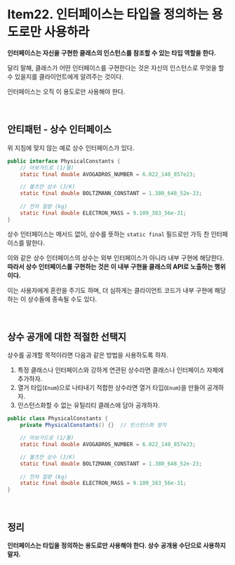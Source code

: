 # Item22. 인터페이스는 타입을 정의하는 용도로만 사용하라

**인터페이스는 자신을 구현한 클래스의 인스턴스를 참조할 수 있는 타입 역할을 한다.**

달리 말해, 클래스가 어떤 인터페이스를 구현한다는 것은 자신의 인스턴스로 무엇을 할 수 있을지를 클라이언트에게 알려주는 것이다.

인터페이스는 오직 이 용도로만 사용해야 한다.

<br>

## 안티패턴 - 상수 인터페이스
위 지침에 맞지 않는 예로 상수 인터페이스가 있다.
```java
public interface PhysicalConstants {
    // 아보가드로 (1/몰)
    static final double AVOGADROS_NUMBER = 6.022_140_857e23;

    // 볼츠만 상수 (J/K)
    static final double BOLTZMANN_CONSTANT = 1.380_648_52e-23;
    
    // 전자 질량 (kg)
    static final double ELECTRON_MASS = 9.109_383_56e-31;
}
```

상수 인터페이스는 메서드 없이, 상수를 뜻하는 `static final` 필드로만 가득 찬 인터페이스를 말한다.

이와 같은 상수 인터페이스의 상수는 외부 인터페이스가 아니라 내부 구현에 해당한다. **따라서 상수 인터페이스를 구현하는 것은 이 내부 구현을 클래스의 API로 노출하는 행위이다.**

이는 사용자에게 혼란을 주기도 하며, 더 심하게는 클라이언트 코드가 내부 구현에 해당하는 이 상수들에 종속될 수도 있다.

<br>

## 상수 공개에 대한 적절한 선택지
상수를 공개할 목적이라면 다음과 같은 방법을 사용하도록 하자.
1. 특정 클래스나 인터페이스와 강하게 연관된 상수라면 클래스나 인터페이스 자체에 추가하자.
2. 열거 타입(`Enum`)으로 나타내기 적합한 상수라면 열거 타입(`Enum`)을 만들어 공개하자.
3. 인스턴스화할 수 없는 유틸리티 클래스에 담아 공개하자.
```java
public class PhysicalConstants {
    private PhysicalConstants() {}  // 인스턴스화 방지

    // 아보가드로 (1/몰)
    static final double AVOGADROS_NUMBER = 6.022_140_857e23;

    // 볼츠만 상수 (J/K)
    static final double BOLTZMANN_CONSTANT = 1.380_648_52e-23;
    
    // 전자 질량 (kg)
    static final double ELECTRON_MASS = 9.109_383_56e-31;
}
```

<br>

## 정리
**인터페이스는 타입을 정의하는 용도로만 사용해야 한다. 상수 공개용 수단으로 사용하지 말자.**
